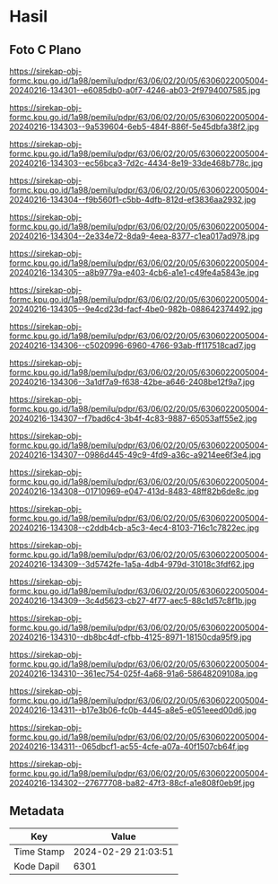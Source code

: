 # Hasil

## Foto C Plano

https://sirekap-obj-formc.kpu.go.id/1a98/pemilu/pdpr/63/06/02/20/05/6306022005004-20240216-134301--e6085db0-a0f7-4246-ab03-2f9794007585.jpg

https://sirekap-obj-formc.kpu.go.id/1a98/pemilu/pdpr/63/06/02/20/05/6306022005004-20240216-134303--9a539604-6eb5-484f-886f-5e45dbfa38f2.jpg

https://sirekap-obj-formc.kpu.go.id/1a98/pemilu/pdpr/63/06/02/20/05/6306022005004-20240216-134303--ec56bca3-7d2c-4434-8e19-33de468b778c.jpg

https://sirekap-obj-formc.kpu.go.id/1a98/pemilu/pdpr/63/06/02/20/05/6306022005004-20240216-134304--f9b560f1-c5bb-4dfb-812d-ef3836aa2932.jpg

https://sirekap-obj-formc.kpu.go.id/1a98/pemilu/pdpr/63/06/02/20/05/6306022005004-20240216-134304--2e334e72-8da9-4eea-8377-c1ea017ad978.jpg

https://sirekap-obj-formc.kpu.go.id/1a98/pemilu/pdpr/63/06/02/20/05/6306022005004-20240216-134305--a8b9779a-e403-4cb6-a1e1-c49fe4a5843e.jpg

https://sirekap-obj-formc.kpu.go.id/1a98/pemilu/pdpr/63/06/02/20/05/6306022005004-20240216-134305--9e4cd23d-facf-4be0-982b-088642374492.jpg

https://sirekap-obj-formc.kpu.go.id/1a98/pemilu/pdpr/63/06/02/20/05/6306022005004-20240216-134306--c5020996-6960-4766-93ab-ff117518cad7.jpg

https://sirekap-obj-formc.kpu.go.id/1a98/pemilu/pdpr/63/06/02/20/05/6306022005004-20240216-134306--3a1df7a9-f638-42be-a646-2408be12f9a7.jpg

https://sirekap-obj-formc.kpu.go.id/1a98/pemilu/pdpr/63/06/02/20/05/6306022005004-20240216-134307--f7bad6c4-3b4f-4c83-9887-65053aff55e2.jpg

https://sirekap-obj-formc.kpu.go.id/1a98/pemilu/pdpr/63/06/02/20/05/6306022005004-20240216-134307--0986d445-49c9-4fd9-a36c-a9214ee6f3e4.jpg

https://sirekap-obj-formc.kpu.go.id/1a98/pemilu/pdpr/63/06/02/20/05/6306022005004-20240216-134308--01710969-e047-413d-8483-48ff82b6de8c.jpg

https://sirekap-obj-formc.kpu.go.id/1a98/pemilu/pdpr/63/06/02/20/05/6306022005004-20240216-134308--c2ddb4cb-a5c3-4ec4-8103-716c1c7822ec.jpg

https://sirekap-obj-formc.kpu.go.id/1a98/pemilu/pdpr/63/06/02/20/05/6306022005004-20240216-134309--3d5742fe-1a5a-4db4-979d-31018c3fdf62.jpg

https://sirekap-obj-formc.kpu.go.id/1a98/pemilu/pdpr/63/06/02/20/05/6306022005004-20240216-134309--3c4d5623-cb27-4f77-aec5-88c1d57c8f1b.jpg

https://sirekap-obj-formc.kpu.go.id/1a98/pemilu/pdpr/63/06/02/20/05/6306022005004-20240216-134310--db8bc4df-cfbb-4125-8971-18150cda95f9.jpg

https://sirekap-obj-formc.kpu.go.id/1a98/pemilu/pdpr/63/06/02/20/05/6306022005004-20240216-134310--361ec754-025f-4a68-91a6-58648209108a.jpg

https://sirekap-obj-formc.kpu.go.id/1a98/pemilu/pdpr/63/06/02/20/05/6306022005004-20240216-134311--b17e3b06-fc0b-4445-a8e5-e051eeed00d6.jpg

https://sirekap-obj-formc.kpu.go.id/1a98/pemilu/pdpr/63/06/02/20/05/6306022005004-20240216-134311--065dbcf1-ac55-4cfe-a07a-40f1507cb64f.jpg

https://sirekap-obj-formc.kpu.go.id/1a98/pemilu/pdpr/63/06/02/20/05/6306022005004-20240216-134302--27677708-ba82-47f3-88cf-a1e808f0eb9f.jpg


## Metadata

| Key        | Value               |
| ---------- | ------------------- |
| Time Stamp | 2024-02-29 21:03:51 |
| Kode Dapil | 6301                |



